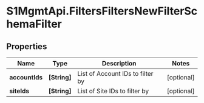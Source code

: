 # S1MgmtApi.FiltersFiltersNewFilterSchemaFilter

## Properties
Name | Type | Description | Notes
------------ | ------------- | ------------- | -------------
**accountIds** | **[String]** | List of Account IDs to filter by | [optional] 
**siteIds** | **[String]** | List of Site IDs to filter by | [optional] 


